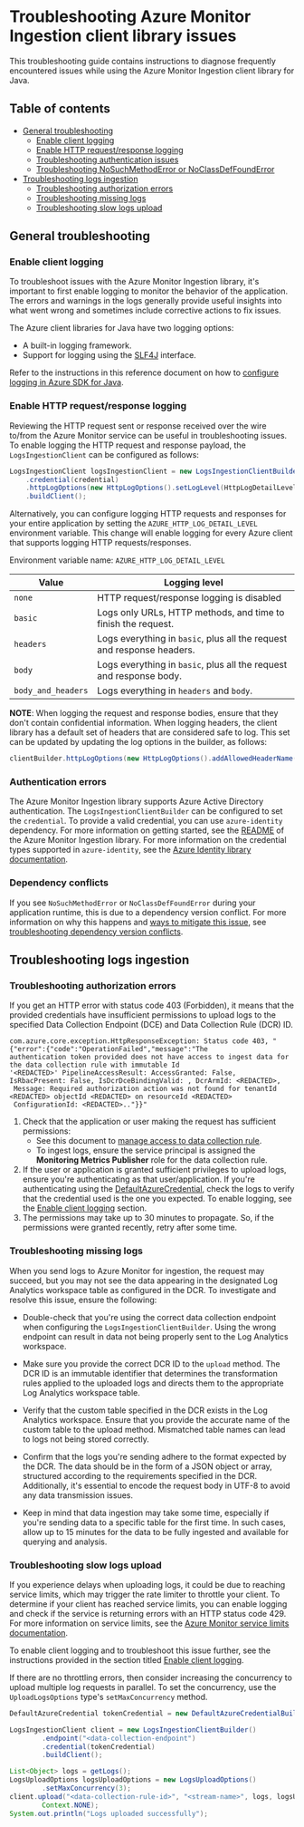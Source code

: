 # Troubleshooting Azure Monitor Ingestion client library issues

This troubleshooting guide contains instructions to diagnose frequently encountered issues while using the Azure Monitor Ingestion client library for Java.

## Table of contents

* [General troubleshooting](#general-troubleshooting)
    * [Enable client logging](#enable-client-logging)
    * [Enable HTTP request/response logging](#enable-http-requestresponse-logging)
    * [Troubleshooting authentication issues](#authentication-errors)
    * [Troubleshooting NoSuchMethodError or NoClassDefFoundError](#dependency-conflicts)
* [Troubleshooting logs ingestion](#troubleshooting-logs-ingestion)
    * [Troubleshooting authorization errors](#troubleshooting-authorization-errors)
    * [Troubleshooting missing logs](#troubleshooting-missing-logs)
    * [Troubleshooting slow logs upload](#troubleshooting-slow-logs-upload)

## General troubleshooting

### Enable client logging

To troubleshoot issues with the Azure Monitor Ingestion library, it's important to first enable logging to monitor the behavior of the application. The errors and warnings in the logs generally provide useful insights into what went wrong and sometimes include corrective actions to fix issues.

The Azure client libraries for Java have two logging options:

* A built-in logging framework.
* Support for logging using the [SLF4J](https://www.slf4j.org/) interface.

Refer to the instructions in this reference document on how
to [configure logging in Azure SDK for Java](https://learn.microsoft.com/azure/developer/java/sdk/logging-overview).

### Enable HTTP request/response logging

Reviewing the HTTP request sent or response received over the wire to/from the Azure Monitor service can be useful in troubleshooting issues. To enable logging the HTTP request and response payload, the `LogsIngestionClient` can be configured as follows:

```java readme-sample-enablehttplogging
LogsIngestionClient logsIngestionClient = new LogsIngestionClientBuilder()
    .credential(credential)
    .httpLogOptions(new HttpLogOptions().setLogLevel(HttpLogDetailLevel.BODY_AND_HEADERS))
    .buildClient();
```

Alternatively, you can configure logging HTTP requests and responses for your entire application by setting the `AZURE_HTTP_LOG_DETAIL_LEVEL` environment variable. This change will enable logging for every Azure client that supports logging HTTP requests/responses.

Environment variable name: `AZURE_HTTP_LOG_DETAIL_LEVEL`

| Value            | Logging level                                                        |
|------------------|----------------------------------------------------------------------|
| `none`             | HTTP request/response logging is disabled                            |
| `basic`            | Logs only URLs, HTTP methods, and time to finish the request.        |
| `headers`          | Logs everything in `basic`, plus all the request and response headers. |
| `body`             | Logs everything in `basic`, plus all the request and response body.    |
| `body_and_headers` | Logs everything in `headers` and `body`.                                 |

**NOTE**: When logging the request and response bodies, ensure that they don't contain confidential information. When logging headers, the client library has a default set of headers that are considered safe to log. This set can be updated by updating the log options in the builder, as follows:

```java
clientBuilder.httpLogOptions(new HttpLogOptions().addAllowedHeaderName("safe-to-log-header-name"))
```

### Authentication errors

The Azure Monitor Ingestion library supports Azure Active Directory authentication. The `LogsIngestionClientBuilder` can be configured to set the `credential`. To provide a valid credential, you can use `azure-identity` dependency. For more information on getting started, see the [README](https://github.com/Azure/azure-sdk-for-java/tree/main/sdk/monitor/azure-monitor-ingestion#create-the-client) of the Azure Monitor Ingestion library. For more information on the credential types supported in `azure-identity`, see the [Azure Identity library documentation](https://learn.microsoft.com/azure/developer/java/sdk/identity).

### Dependency conflicts

If you see `NoSuchMethodError` or `NoClassDefFoundError` during your application runtime, this is due to a dependency version conflict. For more information on why this happens and [ways to mitigate this issue](https://learn.microsoft.com/azure/developer/java/sdk/troubleshooting-dependency-version-conflict#mitigate-version-mismatch-issues), see [troubleshooting dependency version conflicts](https://learn.microsoft.com/azure/developer/java/sdk/troubleshooting-dependency-version-conflict).

## Troubleshooting logs ingestion

### Troubleshooting authorization errors

If you get an HTTP error with status code 403 (Forbidden), it means that the provided credentials have insufficient permissions to upload logs to the specified Data Collection Endpoint (DCE) and Data Collection Rule (DCR) ID.

```text
com.azure.core.exception.HttpResponseException: Status code 403, "{"error":{"code":"OperationFailed","message":"The 
authentication token provided does not have access to ingest data for the data collection rule with immutable Id 
'<REDACTED>' PipelineAccessResult: AccessGranted: False, IsRbacPresent: False, IsDcrDceBindingValid: , DcrArmId: <REDACTED>,
 Message: Required authorization action was not found for tenantId <REDACTED> objectId <REDACTED> on resourceId <REDACTED>
 ConfigurationId: <REDACTED>.."}}"
```

1. Check that the application or user making the request has sufficient permissions:
   * See this document to [manage access to data collection rule](https://learn.microsoft.com/azure/azure-monitor/logs/tutorial-logs-ingestion-portal#assign-permissions-to-the-dcr).
   * To ingest logs, ensure the service principal is assigned the **Monitoring Metrics Publisher** role for the data collection rule.
1. If the user or application is granted sufficient privileges to upload logs, ensure you're authenticating as that user/application. If you're authenticating using the [DefaultAzureCredential](https://github.com/Azure/azure-sdk-for-java/blob/main/sdk/identity/azure-identity/README.md#authenticating-with-defaultazurecredential), check the logs to verify that the credential used is the one you expected. To enable logging, see the [Enable client logging](#enable-client-logging) section.
1. The permissions may take up to 30 minutes to propagate. So, if the permissions were granted recently, retry after some time.

### Troubleshooting missing logs

When you send logs to Azure Monitor for ingestion, the request may succeed, but you may not see the data appearing in the designated Log Analytics workspace table as configured in the DCR. To investigate and resolve this issue, ensure the following:

* Double-check that you're using the correct data collection endpoint when configuring the `LogsIngestionClientBuilder`. Using the wrong endpoint can result in data not being properly sent to the Log Analytics workspace.

* Make sure you provide the correct DCR ID to the `upload` method. The DCR ID is an immutable identifier that determines the transformation rules applied to the uploaded logs and directs them to the appropriate Log Analytics workspace table.

* Verify that the custom table specified in the DCR exists in the Log Analytics workspace. Ensure that you provide the accurate name of the custom table to the upload method. Mismatched table names can lead to logs not being stored correctly.

* Confirm that the logs you're sending adhere to the format expected by the DCR. The data should be in the form of a JSON object or array, structured according to the requirements specified in the DCR. Additionally, it's essential to encode the request body in UTF-8 to avoid any data transmission issues.

* Keep in mind that data ingestion may take some time, especially if you're sending data to a specific table for the first time. In such cases, allow up to 15 minutes for the data to be fully ingested and available for querying and analysis.

### Troubleshooting slow logs upload

If you experience delays when uploading logs, it could be due to reaching service limits, which may trigger the rate limiter to throttle your client. To determine if your client has reached service limits, you can enable logging and check if the service is returning errors with an HTTP status code 429. For more information on service limits, see the [Azure Monitor service limits documentation](https://learn.microsoft.com/azure/azure-monitor/service-limits#logs-ingestion-api).

To enable client logging and to troubleshoot this issue further, see the instructions provided in the section titled [Enable client logging](#enable-client-logging).

If there are no throttling errors, then consider increasing the concurrency to upload multiple log requests in parallel.
To set the concurrency, use the `UploadLogsOptions` type's `setMaxConcurrency` method.

```java readme-sample-uploadLogsWithMaxConcurrency
DefaultAzureCredential tokenCredential = new DefaultAzureCredentialBuilder().build();

LogsIngestionClient client = new LogsIngestionClientBuilder()
        .endpoint("<data-collection-endpoint")
        .credential(tokenCredential)
        .buildClient();

List<Object> logs = getLogs();
LogsUploadOptions logsUploadOptions = new LogsUploadOptions()
        .setMaxConcurrency(3);
client.upload("<data-collection-rule-id>", "<stream-name>", logs, logsUploadOptions,
        Context.NONE);
System.out.println("Logs uploaded successfully");
```